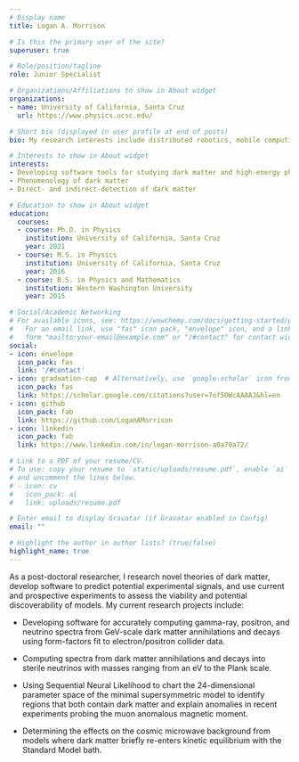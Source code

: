 ```yaml
---
# Display name
title: Logan A. Morrison

# Is this the primary user of the site?
superuser: true

# Role/position/tagline
role: Junior Specialist

# Organizations/Affiliations to show in About widget
organizations:
- name: University of California, Santa Cruz
  url: https://www.physics.ucsc.edu/

# Short bio (displayed in user profile at end of posts)
bio: My research interests include distributed robotics, mobile computing and programmable matter.

# Interests to show in About widget
interests:
- Developing software tools for studying dark matter and high-energy physics
- Phenomenology of dark matter
- Direct- and indirect-detection of dark matter

# Education to show in About widget
education:
  courses:
  - course: Ph.D. in Physics
    institution: University of California, Santa Cruz
    year: 2021
  - course: M.S. in Physics
    institution: University of California, Santa Cruz
    year: 2016
  - course: B.S. in Physics and Mathematics
    institution: Western Washington University
    year: 2015

# Social/Academic Networking
# For available icons, see: https://wowchemy.com/docs/getting-started/page-builder/#icons
#   For an email link, use "fas" icon pack, "envelope" icon, and a link in the
#   form "mailto:your-email@example.com" or "/#contact" for contact widget.
social:
- icon: envelope
  icon_pack: fas
  link: '/#contact'
- icon: graduation-cap  # Alternatively, use `google-scholar` icon from `ai` icon pack
  icon_pack: fas
  link: https://scholar.google.com/citations?user=7of5OWcAAAAJ&hl=en
- icon: github
  icon_pack: fab
  link: https://github.com/LoganAMorrison
- icon: linkedin
  icon_pack: fab
  link: https://www.linkedin.com/in/logan-morrison-a0a70a72/ 

# Link to a PDF of your resume/CV.
# To use: copy your resume to `static/uploads/resume.pdf`, enable `ai` icons in `params.toml`, 
# and uncomment the lines below.
# - icon: cv
#   icon_pack: ai
#   link: uploads/resume.pdf

# Enter email to display Gravatar (if Gravatar enabled in Config)
email: ""

# Highlight the author in author lists? (true/false)
highlight_name: true
---
```


As a post-doctoral researcher, I research novel theories of dark matter, develop software to predict
potential experimental signals, and use current and prospective experiments to assess the viability and
potential discoverability of models. My current research projects include:

- Developing software for accurately computing gamma-ray, positron, and neutrino 
spectra from GeV-scale dark matter annihilations and decays using form-factors fit 
to electron/positron collider data.

- Computing spectra from dark matter annihilations and decays into sterile neutrinos with masses
ranging from an eV to the Plank scale.

- Using Sequential Neural Likelihood to chart the 24-dimensional parameter space of
the minimal supersymmetric model to identify regions that both contain dark matter and explain
anomalies in recent experiments probing the muon anomalous magnetic moment.

- Determining the effects on the cosmic microwave background from models where dark matter
briefly re-enters kinetic equilibrium with the Standard Model bath.
